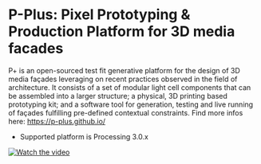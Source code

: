 # P-Plus: Pixel Prototyping & Production Platform for 3D media facades

P+ is an open-sourced test fit generative platform for the design of 3D media façades leveraging on recent practices observed in the field of architecture. It consists of a set of modular light cell components that can be assembled into a larger structure; a physical, 3D printing based prototyping kit; and a software tool for generation, testing and live running of façades fulfilling pre-defined contextual constraints. Find more infos here: https://p-plus.github.io/

* Supported platform is Processing 3.0.x

[![Watch the video](https://i.vimeocdn.com/video/615208499.webp?mw=960&mh=540)](https://vimeo.com/201430531)
